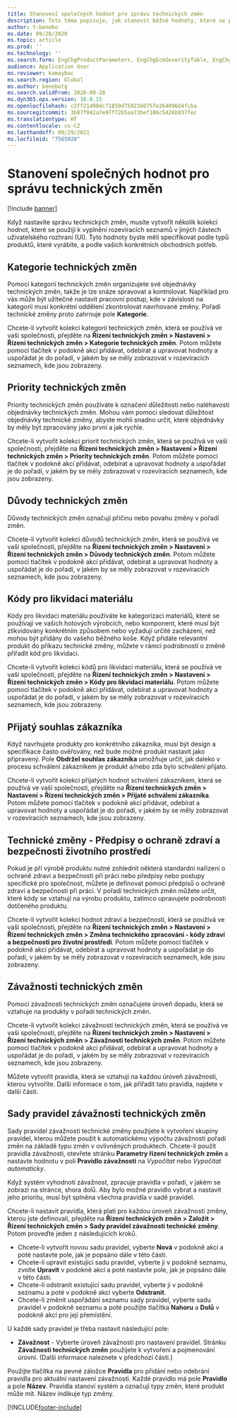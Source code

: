```yaml
---
title: Stanovení společných hodnot pro správu technických změn
description: Toto téma popisuje, jak stanovit běžné hodnoty, které se používají pro parametry v různých částech správy technických změn.
author: t-benebo
ms.date: 09/28/2020
ms.topic: article
ms.prod: ''
ms.technology: ''
ms.search.form: EngChgProductParameters, EngChgEcmSeverityTable, EngChgEcmSeverityRuleSet, EngChgEcmSeverityLookup,EngChgEcmSeverityChart,EngChgEcmRequestSeverityChart,EngChgEcmPriorityTable, EngChgEcmPriorityLookup, EngChgEcmPriorityChart, EngChgEcmMaterialDisposition, EngChgEcmEH
audience: Application User
ms.reviewer: kamaybac
ms.search.region: Global
ms.author: benebotg
ms.search.validFrom: 2020-09-28
ms.dyn365.ops.version: 10.0.15
ms.openlocfilehash: c2ff21490dc71859d75923dd757e264096d4fcba
ms.sourcegitcommit: 3b87f042a7e97f72b5aa73bef186c5426b937fec
ms.translationtype: HT
ms.contentlocale: cs-CZ
ms.lasthandoff: 09/29/2021
ms.locfileid: "7565920"
---
```

# <a name="establish-common-values-for-engineering-change-management"></a>Stanovení společných hodnot pro správu technických změn

[!include [banner](../includes/banner.md)]

Když nastavíte správu technických změn, musíte vytvořit několik kolekcí hodnot, které se použijí k vyplnění rozevíracích seznamů v jiných částech uživatelského rozhraní (UI). Tyto hodnoty byste měli specifikovat podle typů produktů, které vyrábíte, a podle vašich konkrétních obchodních potřeb.

## <a name="engineering-change-categories"></a>Kategorie technických změn

Pomocí kategorií technických změn organizujete své objednávky technických změn, takže je lze snáze spravovat a kontrolovat. Například pro vás může být užitečné nastavit pracovní postup, kde v závislosti na kategorii musí konkrétní oddělení zkontrolovat navrhované změny. Pořadí technické změny proto zahrnuje pole **Kategorie**.

Chcete-li vytvořit kolekci kategorií technických změn, která se používá ve vaší společnosti, přejděte na **Řízení technických změn \> Nastavení \> Řízení technických změn \> Kategorie technických změn**. Potom můžete pomocí tlačítek v podokně akcí přidávat, odebírat a upravovat hodnoty a uspořádat je do pořadí, v jakém by se měly zobrazovat v rozevíracích seznamech, kde jsou zobrazeny.

## <a name="engineering-change-priorities"></a>Priority technických změn

Priority technických změn používáte k označení důležitosti nebo naléhavosti objednávky technických změn. Mohou vám pomoci sledovat důležitost objednávky technické změny, abyste mohli snadno určit, které objednávky by měly být zpracovány jako první a jak rychle.

Chcete-li vytvořit kolekci priorit technických změn, která se používá ve vaší společnosti, přejděte na **Řízení technických změn \> Nastavení \> Řízení technických změn \> Priority technických změn**. Potom můžete pomocí tlačítek v podokně akcí přidávat, odebírat a upravovat hodnoty a uspořádat je do pořadí, v jakém by se měly zobrazovat v rozevíracích seznamech, kde jsou zobrazeny.

## <a name="engineering-change-reasons"></a>Důvody technických změn

Důvody technických změn označují příčinu nebo povahu změny v pořadí změn.

Chcete-li vytvořit kolekci důvodů technických změn, která se používá ve vaší společnosti, přejděte na **Řízení technických změn \> Nastavení \> Řízení technických změn \> Důvody technických změn**. Potom můžete pomocí tlačítek v podokně akcí přidávat, odebírat a upravovat hodnoty a uspořádat je do pořadí, v jakém by se měly zobrazovat v rozevíracích seznamech, kde jsou zobrazeny.

## <a name="material-disposal-codes"></a>Kódy pro likvidaci materiálu

Kódy pro likvidaci materiálu používáte ke kategorizaci materiálů, které se používají ve vašich hotových výrobcích, nebo komponent, které musí být zlikvidovány konkrétním způsobem nebo vyžadují určité zacházení, než mohou být přidány do vašeho běžného koše. Když přidáte relevantní produkt do příkazu technické změny, můžete v rámci podrobností o změně přiřadit kód pro likvidaci.

Chcete-li vytvořit kolekci kódů pro likvidaci materiálu, která se používá ve vaší společnosti, přejděte na **Řízení technických změn \> Nastavení \> Řízení technických změn \> Kódy pro likvidaci materiálu**. Potom můžete pomocí tlačítek v podokně akcí přidávat, odebírat a upravovat hodnoty a uspořádat je do pořadí, v jakém by se měly zobrazovat v rozevíracích seznamech, kde jsou zobrazeny.

## <a name="received-customer-approval"></a>Přijatý souhlas zákazníka

Když navrhujete produkty pro konkrétního zákazníka, musí být design a specifikace často ověřovány, než bude možné produkt nastavit jako připravený. Pole **Obdržel souhlas zákazníka** umožňuje určit, jak daleko v procesu schválení zákazníkem je produkt a/nebo zda bylo schválení přijato.

Chcete-li vytvořit kolekci přijatých hodnot schválení zákazníkem, která se používá ve vaší společnosti, přejděte na **Řízení technických změn \> Nastavení \> Řízení technických změn \> Přijaté schválení zákazníka**. Potom můžete pomocí tlačítek v podokně akcí přidávat, odebírat a upravovat hodnoty a uspořádat je do pořadí, v jakém by se měly zobrazovat v rozevíracích seznamech, kde jsou zobrazeny.

## <a name="engineering-change--environmental-health-and-safety-codes"></a>Technické změny - Předpisy o ochraně zdraví a bezpečnosti životního prostředí

Pokud je při výrobě produktu nutné zohlednit některá standardní nařízení o ochraně zdraví a bezpečnosti při práci nebo předpisy nebo postupy specifické pro společnost, můžete je definovat pomocí předpisů o ochraně zdraví a bezpečnosti při práci. V pořadí technických změn můžete určit, které kódy se vztahují na výrobu produktu, zatímco upravujete podrobnosti dotčeného produktu.

Chcete-li vytvořit kolekci hodnot zdraví a bezpečnosti, která se používá ve vaší společnosti, přejděte na **Řízení technických změn \> Nastavení \> Řízení technických změn \> Změna technického zpracování - kódy zdraví a bezpečnosti pro životní prostředí**. Potom můžete pomocí tlačítek v podokně akcí přidávat, odebírat a upravovat hodnoty a uspořádat je do pořadí, v jakém by se měly zobrazovat v rozevíracích seznamech, kde jsou zobrazeny.

## <a name="engineering-change-severities"></a>Závažnosti technických změn

Pomocí závažnosti technických změn označujete úroveň dopadu, která se vztahuje na produkty v pořadí technických změn.

Chcete-li vytvořit kolekci závažností technických změn, která se používá ve vaší společnosti, přejděte na **Řízení technických změn \> Nastavení \> Řízení technických změn \> Závažnosti technických změn**. Potom můžete pomocí tlačítek v podokně akcí přidávat, odebírat a upravovat hodnoty a uspořádat je do pořadí, v jakém by se měly zobrazovat v rozevíracích seznamech, kde jsou zobrazeny.

Můžete vytvořit pravidla, která se vztahují na každou úroveň závažnosti, kterou vytvoříte. Další informace o tom, jak přiřadit tato pravidla, najdete v další části.

## <a name="engineering-change-severity-rule-sets"></a>Sady pravidel závažnosti technických změn

Sady pravidel závažnosti technické změny použijete k vytvoření skupiny pravidel, kterou můžete použít k automatickému výpočtu závažnosti pořadí změn na základě typu změn v ovlivněných produktech. Chcete-li použít pravidla závažnosti, otevřete stránku **Parametry řízení technických změn** a nastavte hodnotu v poli **Pravidlo závažnosti** na *Vypočítat* nebo *Vypočítat automaticky*.

Když systém vyhodnotí závažnost, zpracuje pravidla v pořadí, v jakém se zobrazí na stránce, shora dolů. Aby bylo možné pravidlo vybrat a nastavit jeho prioritu, musí být splněna všechna pravidla v sadě pravidel.

Chcete-li nastavit pravidla, která platí pro každou úroveň závažnosti změny, kterou jste definovali, přejděte na **Řízení technických změn \> Založit \> Řízení technických změn \> Sady pravidel závažnosti technické změny**. Potom proveďte jeden z následujících kroků.

- Chcete-li vytvořit novou sadu pravidel, vyberte **Nová** v podokně akcí a poté nastavte pole, jak je popsáno dále v této části.
- Chcete-li upravit existující sadu pravidel, vyberte ji v podokně seznamu, zvolte **Upravit** v podokně akcí a poté nastavte pole, jak je popsáno dále v této části.
- Chcete-li odstranit existující sadu pravidel, vyberte ji v podokně seznamu a poté v podokně akcí vyberte **Odstranit**.
- Chcete-li změnit uspořádání seznamu sady pravidel, vyberte sadu pravidel v podokně seznamu a poté použijte tlačítka **Nahoru** a **Dolů** v podokně akcí pro její přemístění.

U každé sady pravidel je třeba nastavit následující pole:

- **Závažnost** - Vyberte úroveň závažnosti pro nastavení pravidel. Stránku **Závažnosti technických změn** použijete k vytvoření a pojmenování úrovní. (Další informace naleznete v předchozí části.)

Použijte tlačítka na pevné záložce **Pravidla** pro přidání nebo odebrání pravidla pro aktuální nastavení závažnosti. Každé pravidlo má pole **Pravidlo** a pole **Název**. Pravidla stanoví systém a označují typy změn, které produkt může mít. Název indikuje typ změny.


[!INCLUDE[footer-include](../../includes/footer-banner.md)]